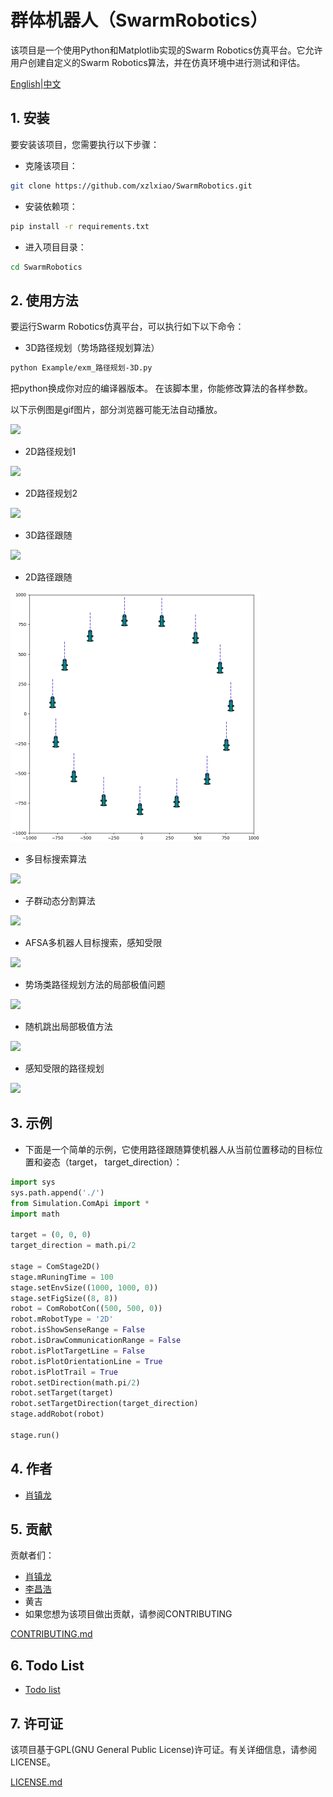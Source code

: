 #  群体机器人（SwarmRobotics）

该项目是一个使用Python和Matplotlib实现的Swarm Robotics仿真平台。它允许用户创建自定义的Swarm Robotics算法，并在仿真环境中进行测试和评估。


[English](./README.md)|[中文](./readme_chinese.md)

## 1. 安装
要安装该项目，您需要执行以下步骤：

- 克隆该项目：

```bash
git clone https://github.com/xzlxiao/SwarmRobotics.git
```
- 安装依赖项：

```bash
pip install -r requirements.txt
```

- 进入项目目录：

```bash
cd SwarmRobotics
```



## 2. 使用方法
要运行Swarm Robotics仿真平台，可以执行如下以下命令：

- 3D路径规划（势场路径规划算法）
```bash
python Example/exm_路径规划-3D.py
```

把python换成你对应的编译器版本。
在该脚本里，你能修改算法的各样参数。

以下示例图是gif图片，部分浏览器可能无法自动播放。

![](Resource/path_planning_3d.gif)

- 2D路径规划1

![](Resource/path_planning_2d.gif)

- 2D路径规划2

![](Resource/path_planning_2d_2.gif)

- 3D路径跟随

![](Resource/path_following_3d.gif)

- 2D路径跟随

![](Resource/path_following_2d.gif)

- 多目标搜索算法

![](Resource/multi_target_search.gif)

- 子群动态分割算法

![](Resource/subgroup_split.gif)

- AFSA多机器人目标搜索，感知受限

![](Resource/AFSA.gif)

- 势场类路径规划方法的局部极值问题

![](Resource/local_extremum1.gif)

- 随机跳出局部极值方法

![](Resource/local_extremum_leap1.gif)

- 感知受限的路径规划

![](Resource/sense_limited.gif)

## 3. 示例
- 下面是一个简单的示例，它使用路径跟随算使机器人从当前位置移动的目标位置和姿态（target， target_direction）：

```python
import sys
sys.path.append('./')
from Simulation.ComApi import *
import math

target = (0, 0, 0)
target_direction = math.pi/2

stage = ComStage2D()
stage.mRuningTime = 100
stage.setEnvSize((1000, 1000, 0))
stage.setFigSize((8, 8))
robot = ComRobotCon((500, 500, 0))
robot.mRobotType = '2D'
robot.isShowSenseRange = False
robot.isDrawCommunicationRange = False 
robot.isPlotTargetLine = False
robot.isPlotOrientationLine = True
robot.isPlotTrail = True
robot.setDirection(math.pi/2)
robot.setTarget(target)
robot.setTargetDirection(target_direction)
stage.addRobot(robot)

stage.run()
```

## 4. 作者
- [肖镇龙](https://github.com/xzlxiao)

## 5. 贡献
贡献者们：

- [肖镇龙](https://github.com/xzlxiao)
- [李昌浩](https://github.com/Pekachiu)
- 黄吉
- 如果您想为该项目做出贡献，请参阅CONTRIBUTING

[CONTRIBUTING.md]()

## 6. Todo List
- [Todo list](./ToDoList.md)

## 7. 许可证
该项目基于GPL(GNU General Public License)许可证。有关详细信息，请参阅LICENSE。

[LICENSE.md](./LICENSE)

